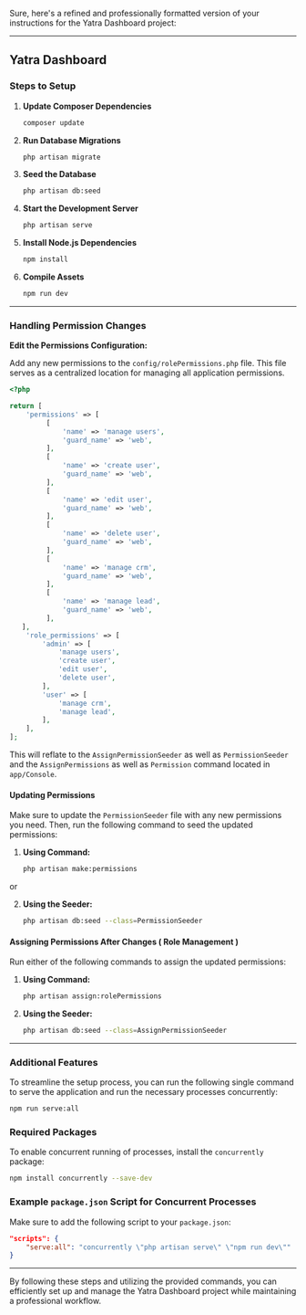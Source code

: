 Sure, here's a refined and professionally formatted version of your instructions for the Yatra Dashboard project:

---

## Yatra Dashboard

### Steps to Setup

1. **Update Composer Dependencies**
   ```bash
   composer update
   ```

2. **Run Database Migrations**
   ```bash
   php artisan migrate
   ```

3. **Seed the Database**
   ```bash
   php artisan db:seed
   ```

4. **Start the Development Server**
   ```bash
   php artisan serve
   ```

5. **Install Node.js Dependencies**
   ```bash
   npm install
   ```

6. **Compile Assets**
   ```bash
   npm run dev
   ```
---

### Handling Permission Changes

**Edit the Permissions Configuration:**

Add any new permissions to the `config/rolePermissions.php` file. This file serves as a centralized location for managing all application permissions.
   ```php
   <?php

   return [
       'permissions' => [
            [
                'name' => 'manage users',
                'guard_name' => 'web',
            ],
            [
                'name' => 'create user',
                'guard_name' => 'web',
            ],
            [
                'name' => 'edit user',
                'guard_name' => 'web',
            ],
            [
                'name' => 'delete user',
                'guard_name' => 'web',
            ],
            [
                'name' => 'manage crm',
                'guard_name' => 'web',
            ],
            [
                'name' => 'manage lead',
                'guard_name' => 'web',
            ],
      ],
       'role_permissions' => [
           'admin' => [
               'manage users',
               'create user',
               'edit user',
               'delete user',
           ],
           'user' => [
               'manage crm',
               'manage lead',
           ],
       ],
   ];
   ```

This will reflate to the `AssignPermissionSeeder` as well as `PermissionSeeder` and the `AssignPermissions` as well as `Permission` command located in `app/Console`.

#### Updating Permissions

Make sure to update the `PermissionSeeder` file with any new permissions you need. Then, run the following command to seed the updated permissions:
1. **Using Command:**
    ```bash
    php artisan make:permissions
    ```
or

2. **Using the Seeder:**

    ```bash
    php artisan db:seed --class=PermissionSeeder
    ```


#### Assigning Permissions After Changes ( Role Management )

Run either of the following commands to assign the updated permissions:
1. **Using Command:**
 
    ```bash
   php artisan assign:rolePermissions
    ```

2. **Using the Seeder:**

   ```bash
   php artisan db:seed --class=AssignPermissionSeeder
   ```
   
---

### Additional Features

To streamline the setup process, you can run the following single command to serve the application and run the necessary processes concurrently:

```bash
npm run serve:all
```

### Required Packages

To enable concurrent running of processes, install the `concurrently` package:

```bash
npm install concurrently --save-dev
```

### Example `package.json` Script for Concurrent Processes

Make sure to add the following script to your `package.json`:

```json
"scripts": {
    "serve:all": "concurrently \"php artisan serve\" \"npm run dev\""
}
```

---

By following these steps and utilizing the provided commands, you can efficiently set up and manage the Yatra Dashboard project while maintaining a professional workflow.
